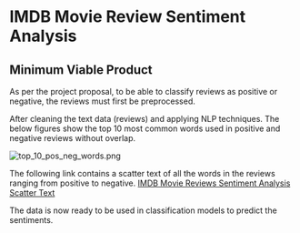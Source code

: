 # IMDB Movie Review Sentiment Analysis

## Minimum Viable Product

As per the project proposal, to be able to classify reviews as positive or negative, the reviews must first be preprocessed.

After cleaning the text data (reviews) and applying NLP techniques. The below figures show the top 10 most common words used in positive and negative reviews without overlap.

![top_10_pos_neg_words.png](attachment:top_10_pos_neg_words.png)

The following link contains a scatter text of all the words in the reviews ranging from positive to negative.
[IMDB Movie Reviews Sentiment Analysis Scatter Text](https://nadaalruwaythi.github.io/#d3-div-1-snippets)

The data is now ready to be used in classification models to predict the sentiments.

